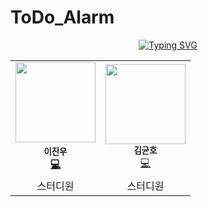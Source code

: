 # ToDo_Alarm

<div align="center">
<a href="https://git.io/typing-svg"><img src="https://readme-typing-svg.demolab.com?font=Lobster&color=B3E0FF&size=35&pause=1000&center=true&vCenter=true&random=false&width=435&lines=24-1+AppStudy%2C+To_Do_Alarm!,+HTML" alt="Typing SVG" /></a>
<br>
</div>


<table align="center">
  <tr>
    <td align="center"><img src="https://avatars.githubusercontent.com/u/66197586?v=4" width="128px;" alt=""/><br /><sub><b>이진우</sub></a><br /><a href="https://github.com/Jinu219" title="Code">💻</a></td>
    <td align="center"><img src="https://avatars.githubusercontent.com/u/124599614?v=4" width="128px;" alt=""/><br /><sub><b>김균호</b></sub></a><br /><a href="https://github.com/g0rnn" title="Code">💻</a></td>
  </tr>
    <tr>
    <td align="center">스터디원</td>
    <td align="center">스터디원</td>

  </tr>
</table>

<br>
